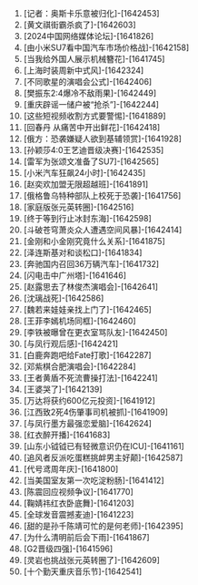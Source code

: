
1. [记者：奥斯卡乐意被归化]-[1642453]
1. [黄文祺街霸杀疯了]-[1642603]
1. [2024中国网络媒体论坛]-[1641826]
1. [由小米SU7看中国汽车市场价格战]-[1642158]
1. [当我给外国人展示机械簪花]-[1641745]
1. [上海时装周新中式风]-[1642324]
1. [不同歌星的演唱会公式]-[1642406]
1. [樊振东2:4爆冷不敌雨果]-[1642449]
1. [重庆辟谣一储户被“抢杀”]-[1642244]
1. [这些短视频收割方式要警惕]-[1641889]
1. [回春丹 从痛苦中开出鲜花]-[1642418]
1. [俄方：恐袭嫌疑人欲到基辅领赏]-[1641928]
1. [孙颖莎4:0王艺迪晋级决赛]-[1642535]
1. [雷军为张颂文准备了SU7]-[1642565]
1. [小米汽车狂飙24小时]-[1642435]
1. [赵奕欢加盟无限超越班]-[1641891]
1. [俄格鲁乌特种部队上校死于恐袭]-[1641756]
1. [家庭版张元英转圈]-[1642516]
1. [终于等到行止冰封东海]-[1642598]
1. [斗破苍穹萧炎众人遭遇空间风暴]-[1642414]
1. [金刚和小金刚究竟什么关系]-[1641875]
1. [泽连斯基对和谈松口]-[1641834]
1. [奔驰国内召回36万辆汽车]-[1641732]
1. [闪电击中广州塔]-[1641646]
1. [赵露思去了林俊杰演唱会]-[1642641]
1. [沈璃战死]-[1642586]
1. [魏若来娃娃亲找上门了]-[1642465]
1. [王菲李嫣机场同框]-[1642460]
1. [李铁被曝曾在更衣室骂队友]-[1642450]
1. [与凤行观后感]-[1642421]
1. [白鹿奔跑吧给Fate打歌]-[1642287]
1. [邓紫棋合肥演唱会]-[1642284]
1. [王者黄盾不死流曹操打法]-[1642241]
1. [王婆哭了]-[1642139]
1. [万达将获约600亿元投资]-[1641912]
1. [江西致2死4伤肇事司机被抓]-[1641909]
1. [与凤行墨方最强恋爱脑]-[1642624]
1. [红衣醉开播]-[1641683]
1. [山东小钺钺已有轻微意识仍在ICU]-[1641161]
1. [追风者反派吃蛋糕挑衅男主好颠]-[1642587]
1. [代号鸢周年庆]-[1641800]
1. [当美国室友第一次吃淀粉肠]-[1641412]
1. [陈震回应视频争议]-[1641770]
1. [鞠婧祎红衣卧底舞]-[1641203]
1. [全球发音震撼麦迪]-[1641223]
1. [甜的是孙千陈靖可忙的是何老师]-[1642395]
1. [为什么清明前后会下雨]-[1641867]
1. [G2晋级四强]-[1641596]
1. [灵岩也挑战张元英转圈了]-[1642609]
1. [十个勤天重庆音乐节]-[1642541]